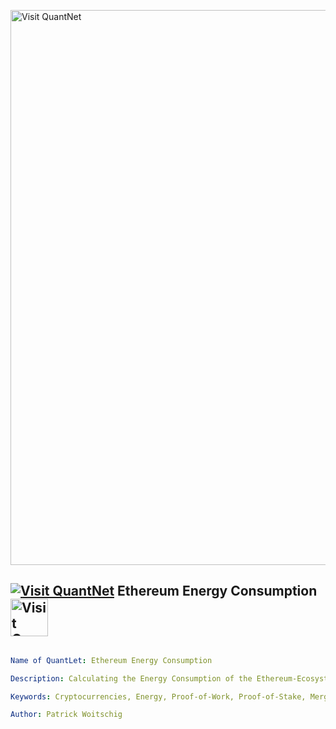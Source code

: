 [<img src="https://github.com/QuantLet/Styleguide-and-FAQ/blob/master/pictures/banner.png" width="888" alt="Visit QuantNet">](http://quantlet.de/)

## [<img src="https://github.com/QuantLet/Styleguide-and-FAQ/blob/master/pictures/qloqo.png" alt="Visit QuantNet">](http://quantlet.de/) **Ethereum Energy Consumption** [<img src="https://github.com/QuantLet/Styleguide-and-FAQ/blob/master/pictures/QN2.png" width="60" alt="Visit QuantNet 2.0">](http://quantlet.de/)

```yaml

Name of QuantLet: Ethereum Energy Consumption

Description: Calculating the Energy Consumption of the Ethereum-Ecosystem (ETH & ETC) Pre- and Post-Merge using a novel statistical approach.

Keywords: Cryptocurrencies, Energy, Proof-of-Work, Proof-of-Stake, Merge

Author: Patrick Woitschig



```


